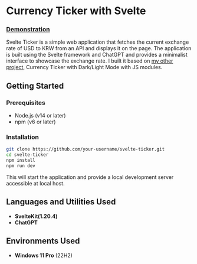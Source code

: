 # Currency Ticker with Svelte
### [Demonstration](https://currency-ticker-with-svelte.vercel.app/)

 Svelte Ticker is a simple web application that fetches the current exchange rate of USD to KRW from an API and displays it on the page. The application is built using the Svelte framework and ChatGPT and provides a minimalist interface to showcase the exchange rate. I built it based on [my other project](https://github.com/jamiekimtech/Currency-Ticker-with-Dark-Light-Mode), Currency Ticker with Dark/Light Mode with JS modules.
## Getting Started

### Prerequisites

- Node.js (v14 or later)
- npm (v6 or later)

### Installation


   ```bash
   git clone https://github.com/your-username/svelte-ticker.git
   cd svelte-ticker
   npm install
   npm run dev
```
   This will start the application and provide a local development server accessible at local host.
<h2>Languages and Utilities Used</h2>

- <b>SvelteKit(1.20.4)</b><br />
- <b>ChatGPT</b><br />

<h2>Environments Used </h2>

- <b>Windows 11 Pro</b> (22H2)
